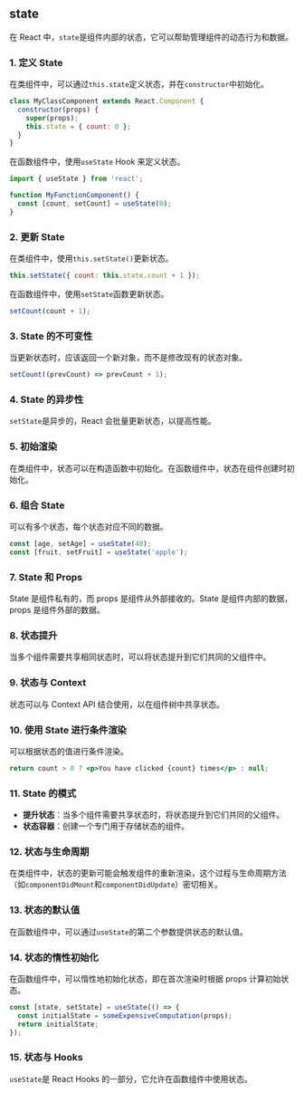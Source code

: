 <!-- @format -->

## state

在 React 中，`state`是组件内部的状态，它可以帮助管理组件的动态行为和数据。

### 1. 定义 State

在类组件中，可以通过`this.state`定义状态，并在`constructor`中初始化。

```jsx
class MyClassComponent extends React.Component {
  constructor(props) {
    super(props);
    this.state = { count: 0 };
  }
}
```

在函数组件中，使用`useState` Hook 来定义状态。

```jsx
import { useState } from 'react';

function MyFunctionComponent() {
  const [count, setCount] = useState(0);
}
```

### 2. 更新 State

在类组件中，使用`this.setState()`更新状态。

```jsx
this.setState({ count: this.state.count + 1 });
```

在函数组件中，使用`setState`函数更新状态。

```jsx
setCount(count + 1);
```

### 3. State 的不可变性

当更新状态时，应该返回一个新对象，而不是修改现有的状态对象。

```jsx
setCount((prevCount) => prevCount + 1);
```

### 4. State 的异步性

`setState`是异步的，React 会批量更新状态，以提高性能。

### 5. 初始渲染

在类组件中，状态可以在构造函数中初始化。在函数组件中，状态在组件创建时初始化。

### 6. 组合 State

可以有多个状态，每个状态对应不同的数据。

```jsx
const [age, setAge] = useState(40);
const [fruit, setFruit] = useState('apple');
```

### 7. State 和 Props

State 是组件私有的，而 props 是组件从外部接收的。State 是组件内部的数据，props 是组件外部的数据。

### 8. 状态提升

当多个组件需要共享相同状态时，可以将状态提升到它们共同的父组件中。

### 9. 状态与 Context

状态可以与 Context API 结合使用，以在组件树中共享状态。

### 10. 使用 State 进行条件渲染

可以根据状态的值进行条件渲染。

```jsx
return count > 0 ? <p>You have clicked {count} times</p> : null;
```

### 11. State 的模式

- **提升状态**：当多个组件需要共享状态时，将状态提升到它们共同的父组件。
- **状态容器**：创建一个专门用于存储状态的组件。

### 12. 状态与生命周期

在类组件中，状态的更新可能会触发组件的重新渲染，这个过程与生命周期方法（如`componentDidMount`和`componentDidUpdate`）密切相关。

### 13. 状态的默认值

在函数组件中，可以通过`useState`的第二个参数提供状态的默认值。

### 14. 状态的惰性初始化

在函数组件中，可以惰性地初始化状态，即在首次渲染时根据 props 计算初始状态。

```jsx
const [state, setState] = useState(() => {
  const initialState = someExpensiveComputation(props);
  return initialState;
});
```

### 15. 状态与 Hooks

`useState`是 React Hooks 的一部分，它允许在函数组件中使用状态。
